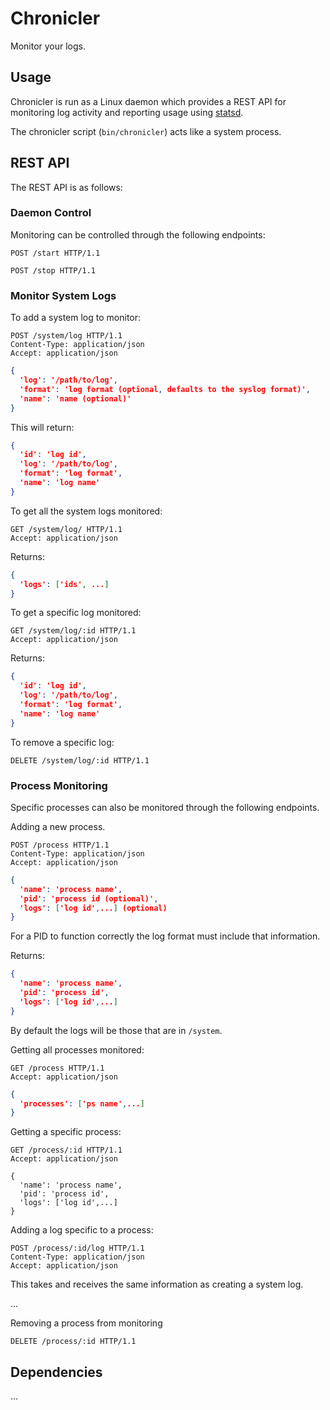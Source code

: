 # Chronicler

Monitor your logs.

## Usage

Chronicler is run as a Linux daemon which provides a REST API for monitoring log
activity and reporting usage using [statsd](https://github.com/etsy/statsd/).

The chronicler script (`bin/chronicler`) acts like a system process.

## REST API

The REST API is as follows:

### Daemon Control

Monitoring can be controlled through the following endpoints:

```http
POST /start HTTP/1.1
```

```http
POST /stop HTTP/1.1
```

### Monitor System Logs

To add a system log to monitor:

```http
POST /system/log HTTP/1.1
Content-Type: application/json
Accept: application/json
```
```json
{
  'log': '/path/to/log',
  'format': 'log format (optional, defaults to the syslog format)',
  'name': 'name (optional)'
}
```

This will return:

```json
{
  'id': 'log id',
  'log': '/path/to/log',
  'format': 'log format',
  'name': 'log name'
}
```

To get all the system logs monitored:

```http
GET /system/log/ HTTP/1.1
Accept: application/json
```

Returns:

```json
{
  'logs': ['ids', ...]
}
```

To get a specific log monitored:

```http
GET /system/log/:id HTTP/1.1
Accept: application/json
```

Returns:

```json
{
  'id': 'log id',
  'log': '/path/to/log',
  'format': 'log format',
  'name': 'log name'
}
```

To remove a specific log:

```http
DELETE /system/log/:id HTTP/1.1
```


### Process Monitoring

Specific processes can also be monitored through the following endpoints.

Adding a new process.

```http
POST /process HTTP/1.1
Content-Type: application/json
Accept: application/json
```
```json
{
  'name': 'process name',
  'pid': 'process id (optional)',
  'logs': ['log id',...] (optional)
}
```

For a PID to function correctly the log format must include that information.

Returns:

```json
{
  'name': 'process name',
  'pid': 'process id',
  'logs': ['log id',...]
}
```

By default the logs will be those that are in `/system`.

Getting all processes monitored:

```http
GET /process HTTP/1.1
Accept: application/json
```
```json
{
  'processes': ['ps name',...]
}
```

Getting a specific process:

```http
GET /process/:id HTTP/1.1
Accept: application/json
```
```
{
  'name': 'process name',
  'pid': 'process id',
  'logs': ['log id',...]
}
```

Adding a log specific to a process:

```http
POST /process/:id/log HTTP/1.1
Content-Type: application/json
Accept: application/json
```

This takes and receives the same information as creating a system log.

...

Removing a process from monitoring

```http
DELETE /process/:id HTTP/1.1
```

## Dependencies

...

